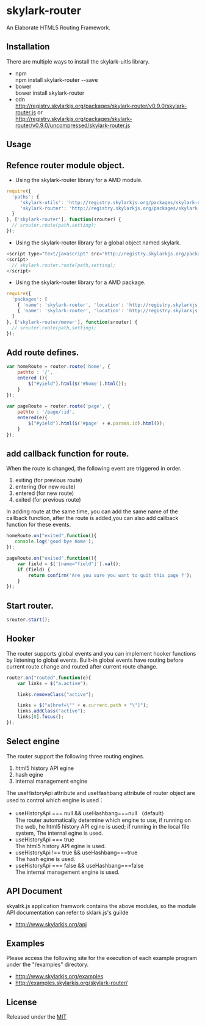 # skylark-router
An Elaborate HTML5 Routing Framework.

## Installation
There are multiple ways to install the skylark-uitls library. 
- npm  
npm install skylark-router --save
- bower  
bower install skylark-router
- cdn  
http://registry.skylarkjs.org/packages/skylark-router/v0.9.0/skylark-router.js    or  
http://registry.skylarkjs.org/packages/skylark-router/v0.9.0/uncompressed/skylark-router.js 

## Usage

Refence router module object.
----------------------------

- Using the skylark-router library for a AMD module.  
```js
require({
  'paths': {
     'skylark-utils': 'http://registry.skylarkjs.org/packages/skylark-utils/v0.9.0/skylark-utils',
     'skylark-router': 'http://registry.skylarkjs.org/packages/skylark-router/v0.9.0/skylark-router' 
  }
}, ['skylark-router'], function(srouter) {
  // srouter.route(path,setting);
});
```

- Using the skylark-router library for a global object named skylark.  
```js
<script type="text/javascript" src="http://registry.skylarkjs.org/packages/skylark-router/v0.9.0/skylark-router.js"></script>
<script>
  // skylark.router.route(path,setting);
</script>
```

- Using the skylark-router library for a AMD package.  
```js
require({
  'packages': [
    { 'name': 'skylark-router', 'location': 'http://registry.skylarkjs.org/packages/skylark-router/v0.9.0/skylark-router/' },
    { 'name': 'skylark-router', 'location': 'http://registry.skylarkjs.org/packages/skylark-router/v0.9.0/skylark-router/' }
  ]
}, ['skylark-router/mover'], function(srouter) {
  // srouter.route(path,setting);
});
```
Add route defines. 
-------------------
```js
var homeRoute = router.route('home', { 
    pathto : '/', 
    entered (){ 
        $("#yield").html($('#home').html()); 
    }      
}); 
             
var pageRoute = router.route('page', { 
    pathto : '/page/:id', 
    entered(e){ 
        $("#yield").html($('#page' + e.params.id).html()); 
    } 
}); 
```

add callback function for route.
--------------------------------

When the route is changed, the following event are triggered in order.

1. exiting (for previous route) 
2. entering (for new route) 
3. entered (for new route) 
4. exited (for previous route) 

In adding route at the same time, you can add the same name of the callback function, after the route is added,you can also add callback function for these events.

```js
homeRoute.on("exited",function(){ 
   console.log('good bye Home'); 
}); 

pageRoute.on("exited",function(){ 
    var field = $('[name="field"]').val(); 
    if (field) { 
        return confirm('Are you sure you want to quit this page ?'); 
    }            
}); 
```

Start router.
--------------
```js
srouter.start(); 
```

## Hooker

The router supports global events and you can implement hooker functions by listening to global events. 
Built-in global events have routing before current route change and routed after current route change.

```js
router.on("routed",function(e){ 
    var links = $("a.active"); 

    links.removeClass("active"); 

    links = $("a[href=\"" + e.current.path + "\"]"); 
    links.addClass("active"); 
    links[0].focus(); 
}); 
```
## Select engine

The router support the following three routing engines.

1. html5 history API egine 
2. hash egine 
3. internal management engine 

The useHistoryApi attribute and useHashbang attribute of router object are used to control which engine is used：

- useHistoryApi === null && useHashbang===null （default）  
The router automatically determine which engine to use, if running on the web, he html5 history API egine is used; if running in the local file system, The internal egine is used.
- useHistoryApi === true  
The html5 history API egine is used.
- useHistoryApi !== true && useHashbang===true  
The hash egine is used.
- useHistoryApi === false && useHashbang===false  
The internal management engine is used.

## API Document
skyalrk.js application framwork contains the above modules, so the module API documentation can refer to sklark.js's guilde

- http://www.skylarkjs.org/api

## Examples
Please access the following site for the execution of each example program under the "/examples" directory.

- http://www.skylarkjs.org/examples
- http://examples.skylarkjs.org/skylark-router/

## License

Released under the [MIT](http://opensource.org/licenses/MIT)

